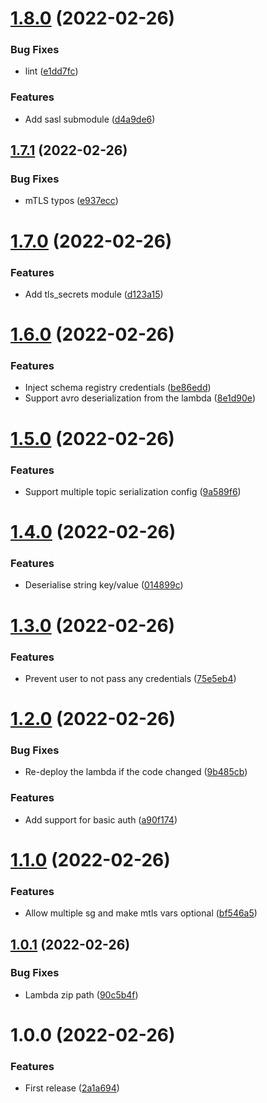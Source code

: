 # [1.8.0](https://github.com/andrewinci/lambda-kafka2sqs/compare/v1.7.1...v1.8.0) (2022-02-26)


### Bug Fixes

* lint ([e1dd7fc](https://github.com/andrewinci/lambda-kafka2sqs/commit/e1dd7fcb000c92d2fc2e40258cbe9b7d5968210f))


### Features

* Add sasl submodule ([d4a9de6](https://github.com/andrewinci/lambda-kafka2sqs/commit/d4a9de65861dba0e7fdcf5e8a72756552f8169c6))

## [1.7.1](https://github.com/andrewinci/lambda-kafka2sqs/compare/v1.7.0...v1.7.1) (2022-02-26)


### Bug Fixes

* mTLS typos ([e937ecc](https://github.com/andrewinci/lambda-kafka2sqs/commit/e937ecc55d1dba7315361d1a1f882ec6a3acf692))

# [1.7.0](https://github.com/andrewinci/lambda-kafka2sqs/compare/v1.6.0...v1.7.0) (2022-02-26)


### Features

* Add tls_secrets module ([d123a15](https://github.com/andrewinci/lambda-kafka2sqs/commit/d123a15302060e109c7a2f4483d1796c93a591d3))

# [1.6.0](https://github.com/andrewinci/lambda-kafka2sqs/compare/v1.5.0...v1.6.0) (2022-02-26)


### Features

* Inject schema registry credentials ([be86edd](https://github.com/andrewinci/lambda-kafka2sqs/commit/be86edd016713184452c503dcb403ecc59104426))
* Support avro deserialization from the lambda ([8e1d90e](https://github.com/andrewinci/lambda-kafka2sqs/commit/8e1d90eb823c9c02dd5736c021455a4b0372e14e))

# [1.5.0](https://github.com/andrewinci/lambda-kafka2sqs/compare/v1.4.0...v1.5.0) (2022-02-26)


### Features

* Support multiple topic serialization config ([9a589f6](https://github.com/andrewinci/lambda-kafka2sqs/commit/9a589f6d438da4b1e991e5b454ca2ee26be570fb))

# [1.4.0](https://github.com/andrewinci/lambda-kafka2sqs/compare/v1.3.0...v1.4.0) (2022-02-26)


### Features

* Deserialise string key/value ([014899c](https://github.com/andrewinci/lambda-kafka2sqs/commit/014899c13a934f8d3e2902dbf959fe5b1c932d09))

# [1.3.0](https://github.com/andrewinci/lambda-kafka2sqs/compare/v1.2.0...v1.3.0) (2022-02-26)


### Features

* Prevent user to not pass any credentials ([75e5eb4](https://github.com/andrewinci/lambda-kafka2sqs/commit/75e5eb450aa3d1e51624540b0517e6b303629a0b))

# [1.2.0](https://github.com/andrewinci/lambda-kafka2sqs/compare/v1.1.0...v1.2.0) (2022-02-26)


### Bug Fixes

* Re-deploy the lambda if the code changed ([9b485cb](https://github.com/andrewinci/lambda-kafka2sqs/commit/9b485cbf55e81a2f486d1d5f26098c767dc64278))


### Features

* Add support for basic auth ([a90f174](https://github.com/andrewinci/lambda-kafka2sqs/commit/a90f174ca276a6f283c9db6e0d5fd1429ec54967))

# [1.1.0](https://github.com/andrewinci/lambda-kafka2sqs/compare/v1.0.1...v1.1.0) (2022-02-26)


### Features

* Allow multiple sg and make mtls vars optional ([bf546a5](https://github.com/andrewinci/lambda-kafka2sqs/commit/bf546a5729ae23ad33ec8e6ad2a62addf79c72f8))

## [1.0.1](https://github.com/andrewinci/lambda-kafka2sqs/compare/v1.0.0...v1.0.1) (2022-02-26)


### Bug Fixes

* Lambda zip path ([90c5b4f](https://github.com/andrewinci/lambda-kafka2sqs/commit/90c5b4f4f063097aabb50808563629ade3f633ad))

# 1.0.0 (2022-02-26)


### Features

* First release ([2a1a694](https://github.com/andrewinci/lambda-kafka2sqs/commit/2a1a69447c4bad10391313121bf3cf58c0c1aa34))
